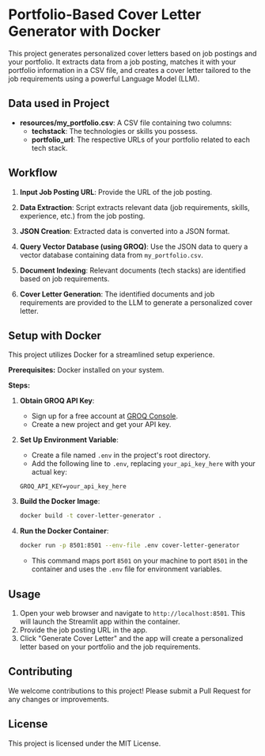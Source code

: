 # Portfolio-Based Cover Letter Generator with Docker

This project generates personalized cover letters based on job postings and your portfolio. It extracts data from a job posting, matches it with your portfolio information in a CSV file, and creates a cover letter tailored to the job requirements using a powerful Language Model (LLM).

## Data used in Project

* **resources/my_portfolio.csv**: A CSV file containing two columns:
    * **techstack**: The technologies or skills you possess.
    * **portfolio_url**: The respective URLs of your portfolio related to each tech stack.

## Workflow

1. **Input Job Posting URL**: Provide the URL of the job posting.
2. **Data Extraction**: Script extracts relevant data (job requirements, skills, experience, etc.) from the job posting.
3. **JSON Creation**: Extracted data is converted into a JSON format.
4. **Query Vector Database (using GROQ)**: Use the JSON data to query a vector database containing data from `my_portfolio.csv`. 

5. **Document Indexing**: Relevant documents (tech stacks) are identified based on job requirements.
6. **Cover Letter Generation**: The identified documents and job requirements are provided to the LLM to generate a personalized cover letter.

## Setup with Docker

This project utilizes Docker for a streamlined setup experience.

**Prerequisites:** Docker installed on your system.

**Steps:**

1. **Obtain GROQ API Key**: 
    * Sign up for a free account at [GROQ Console](https://console.groq.com/keys).
    * Create a new project and get your API key.
2. **Set Up Environment Variable**:
    * Create a file named `.env` in the project's root directory.
    * Add the following line to `.env`, replacing `your_api_key_here` with your actual key:

    ```
    GROQ_API_KEY=your_api_key_here
    ```

3. **Build the Docker Image**:

    ```bash
    docker build -t cover-letter-generator .
    ```

4. **Run the Docker Container**:

    ```bash
    docker run -p 8501:8501 --env-file .env cover-letter-generator
    ```

    * This command maps port `8501` on your machine to port `8501` in the container and uses the `.env` file for environment variables.

## Usage

1. Open your web browser and navigate to `http://localhost:8501`. This will launch the Streamlit app within the container.
2. Provide the job posting URL in the app.
3. Click "Generate Cover Letter" and the app will create a personalized letter based on your portfolio and the job requirements.

## Contributing

We welcome contributions to this project! Please submit a Pull Request for any changes or improvements.

## License

This project is licensed under the MIT License.